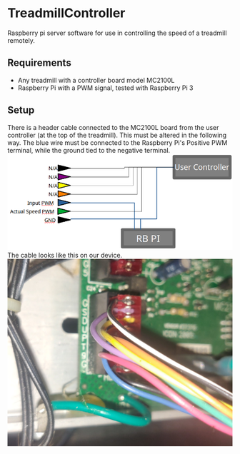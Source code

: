 # TreadmillController
Raspberry pi server software for use in controlling the speed of a treadmill remotely.

## Requirements
- Any treadmill with a controller board model MC2100L
- Raspberry Pi with a PWM signal, tested with Raspberry Pi 3
## Setup
There is a header cable connected to the MC2100L board from the user controller (at the top of the treadmill). This must be altered in the following way. The blue wire must be connected to the Raspberry Pi's Positive PWM terminal, while the ground tied to the negative terminal.
![](images/diag.png)
The cable looks like this on our device.
![](images/cable.png)
